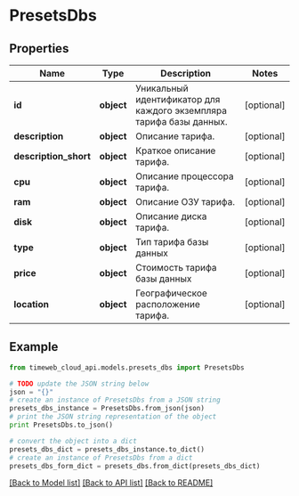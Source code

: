 # PresetsDbs


## Properties
Name | Type | Description | Notes
------------ | ------------- | ------------- | -------------
**id** | **object** | Уникальный идентификатор для каждого экземпляра тарифа базы данных. | [optional] 
**description** | **object** | Описание тарифа. | [optional] 
**description_short** | **object** | Краткое описание тарифа. | [optional] 
**cpu** | **object** | Описание процессора тарифа. | [optional] 
**ram** | **object** | Описание ОЗУ тарифа. | [optional] 
**disk** | **object** | Описание диска тарифа. | [optional] 
**type** | **object** | Тип тарифа базы данных | [optional] 
**price** | **object** | Стоимость тарифа базы данных | [optional] 
**location** | **object** | Географическое расположение тарифа. | [optional] 

## Example

```python
from timeweb_cloud_api.models.presets_dbs import PresetsDbs

# TODO update the JSON string below
json = "{}"
# create an instance of PresetsDbs from a JSON string
presets_dbs_instance = PresetsDbs.from_json(json)
# print the JSON string representation of the object
print PresetsDbs.to_json()

# convert the object into a dict
presets_dbs_dict = presets_dbs_instance.to_dict()
# create an instance of PresetsDbs from a dict
presets_dbs_form_dict = presets_dbs.from_dict(presets_dbs_dict)
```
[[Back to Model list]](../README.md#documentation-for-models) [[Back to API list]](../README.md#documentation-for-api-endpoints) [[Back to README]](../README.md)


